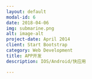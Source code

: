 ```yaml
---
layout: default
modal-id: 6
date: 2018-04-06
img: submarine.png
alt: image-alt
project-date: April 2014
client: Start Bootstrap
category: Web Development
title: APP开发
description: IOS/Android/快应用

---
```

